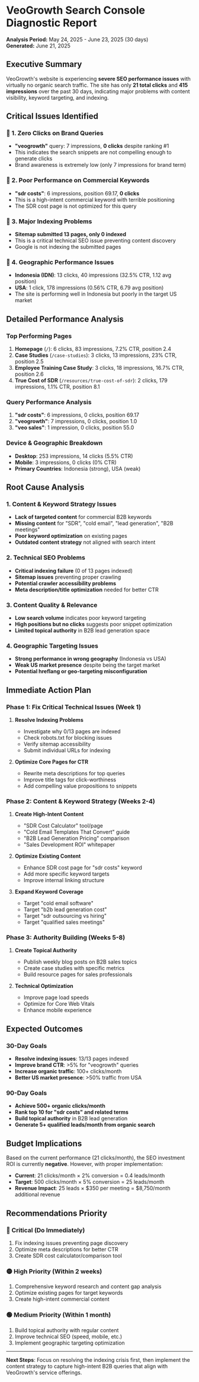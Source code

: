# VeoGrowth Search Console Diagnostic Report

**Analysis Period:** May 24, 2025 - June 23, 2025 (30 days)  
**Generated:** June 21, 2025

## Executive Summary

VeoGrowth's website is experiencing **severe SEO performance issues** with virtually no organic search traffic. The site has only **21 total clicks** and **415 impressions** over the past 30 days, indicating major problems with content visibility, keyword targeting, and indexing.

## Critical Issues Identified

### 🚨 1. Zero Clicks on Brand Queries
- **"veogrowth"** query: 7 impressions, **0 clicks** despite ranking #1
- This indicates the search snippets are not compelling enough to generate clicks
- Brand awareness is extremely low (only 7 impressions for brand term)

### 🚨 2. Poor Performance on Commercial Keywords
- **"sdr costs"**: 6 impressions, position 69.17, **0 clicks**
- This is a high-intent commercial keyword with terrible positioning
- The SDR cost page is not optimized for this query

### 🚨 3. Major Indexing Problems
- **Sitemap submitted 13 pages, only 0 indexed**
- This is a critical technical SEO issue preventing content discovery
- Google is not indexing the submitted pages

### 🚨 4. Geographic Performance Issues
- **Indonesia (IDN)**: 13 clicks, 40 impressions (32.5% CTR, 1.12 avg position)
- **USA**: 1 click, 178 impressions (0.56% CTR, 6.79 avg position)
- The site is performing well in Indonesia but poorly in the target US market

## Detailed Performance Analysis

### Top Performing Pages
1. **Homepage** (`/`): 6 clicks, 83 impressions, 7.2% CTR, position 2.4
2. **Case Studies** (`/case-studies`): 3 clicks, 13 impressions, 23% CTR, position 2.5
3. **Employee Training Case Study**: 3 clicks, 18 impressions, 16.7% CTR, position 2.6
4. **True Cost of SDR** (`/resources/true-cost-of-sdr`): 2 clicks, 179 impressions, 1.1% CTR, position 8.1

### Query Performance Analysis
1. **"sdr costs"**: 6 impressions, 0 clicks, position 69.17
2. **"veogrowth"**: 7 impressions, 0 clicks, position 1.0
3. **"veo sales"**: 1 impression, 0 clicks, position 55.0

### Device & Geographic Breakdown
- **Desktop**: 253 impressions, 14 clicks (5.5% CTR)
- **Mobile**: 3 impressions, 0 clicks (0% CTR)
- **Primary Countries**: Indonesia (strong), USA (weak)

## Root Cause Analysis

### 1. Content & Keyword Strategy Issues
- **Lack of targeted content** for commercial B2B keywords
- **Missing content** for "SDR", "cold email", "lead generation", "B2B meetings"
- **Poor keyword optimization** on existing pages
- **Outdated content strategy** not aligned with search intent

### 2. Technical SEO Problems
- **Critical indexing failure** (0 of 13 pages indexed)
- **Sitemap issues** preventing proper crawling
- **Potential crawler accessibility problems**
- **Meta description/title optimization** needed for better CTR

### 3. Content Quality & Relevance
- **Low search volume** indicates poor keyword targeting
- **High positions but no clicks** suggests poor snippet optimization
- **Limited topical authority** in B2B lead generation space

### 4. Geographic Targeting Issues
- **Strong performance in wrong geography** (Indonesia vs USA)
- **Weak US market presence** despite being the target market
- **Potential hreflang or geo-targeting misconfiguration**

## Immediate Action Plan

### Phase 1: Fix Critical Technical Issues (Week 1)
1. **Resolve Indexing Problems**
   - Investigate why 0/13 pages are indexed
   - Check robots.txt for blocking issues
   - Verify sitemap accessibility
   - Submit individual URLs for indexing

2. **Optimize Core Pages for CTR**
   - Rewrite meta descriptions for top queries
   - Improve title tags for click-worthiness
   - Add compelling value propositions to snippets

### Phase 2: Content & Keyword Strategy (Weeks 2-4)
1. **Create High-Intent Content**
   - "SDR Cost Calculator" tool/page
   - "Cold Email Templates That Convert" guide
   - "B2B Lead Generation Pricing" comparison
   - "Sales Development ROI" whitepaper

2. **Optimize Existing Content**
   - Enhance SDR cost page for "sdr costs" keyword
   - Add more specific keyword targets
   - Improve internal linking structure

3. **Expand Keyword Coverage**
   - Target "cold email software"
   - Target "b2b lead generation cost"
   - Target "sdr outsourcing vs hiring"
   - Target "qualified sales meetings"

### Phase 3: Authority Building (Weeks 5-8)
1. **Create Topical Authority**
   - Publish weekly blog posts on B2B sales topics
   - Create case studies with specific metrics
   - Build resource pages for sales professionals

2. **Technical Optimization**
   - Improve page load speeds
   - Optimize for Core Web Vitals
   - Enhance mobile experience

## Expected Outcomes

### 30-Day Goals
- **Resolve indexing issues**: 13/13 pages indexed
- **Improve brand CTR**: >5% for "veogrowth" queries
- **Increase organic traffic**: 100+ clicks/month
- **Better US market presence**: >50% traffic from USA

### 90-Day Goals
- **Achieve 500+ organic clicks/month**
- **Rank top 10 for "sdr costs" and related terms**
- **Build topical authority** in B2B lead generation
- **Generate 5+ qualified leads/month from organic search**

## Budget Implications

Based on the current performance (21 clicks/month), the SEO investment ROI is currently **negative**. However, with proper implementation:

- **Current**: 21 clicks/month × 2% conversion = 0.4 leads/month
- **Target**: 500 clicks/month × 5% conversion = 25 leads/month
- **Revenue Impact**: 25 leads × $350 per meeting = $8,750/month additional revenue

## Recommendations Priority

### 🔴 Critical (Do Immediately)
1. Fix indexing issues preventing page discovery
2. Optimize meta descriptions for better CTR
3. Create SDR cost calculator/comparison tool

### 🟡 High Priority (Within 2 weeks)
1. Comprehensive keyword research and content gap analysis
2. Optimize existing pages for target keywords
3. Create high-intent commercial content

### 🟢 Medium Priority (Within 1 month)
1. Build topical authority with regular content
2. Improve technical SEO (speed, mobile, etc.)
3. Implement geographic targeting optimization

---

**Next Steps**: Focus on resolving the indexing crisis first, then implement the content strategy to capture high-intent B2B queries that align with VeoGrowth's service offerings.